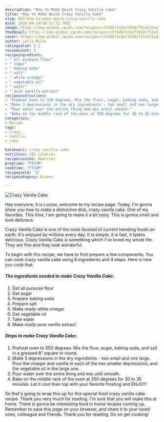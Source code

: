 ```yaml
---
description: "How to Make Quick Crazy Vanilla Cake"
title: "How to Make Quick Crazy Vanilla Cake"
slug: 895-how-to-make-quick-crazy-vanilla-cake
date: 2020-09-14T18:51:33.769Z
image: https://img-global.cpcdn.com/recipes/c5fddb7123ef1918/751x532cq70/crazy-vanilla-cake-recipe-main-photo.jpg
thumbnail: https://img-global.cpcdn.com/recipes/c5fddb7123ef1918/751x532cq70/crazy-vanilla-cake-recipe-main-photo.jpg
cover: https://img-global.cpcdn.com/recipes/c5fddb7123ef1918/751x532cq70/crazy-vanilla-cake-recipe-main-photo.jpg
author: Leila Miles
ratingvalue: 3.1
reviewcount: 3
recipeingredient:
- " all purpose flour"
- " sugar"
- " baking soda"
- " salt"
- " white vinegar"
- " vegetable oil"
- " water"
- " pure vanilla extract"
recipeinstructions:
- "Preheat oven to 350 degrees. Mix the flour, sugar, baking soda, and salt in a greased 8&#34; square or round."
- "Make 3 depressions in the dry ingredients - two small and one large. Pour the vinegar and vanilla in each of the two smaller depressions, and the vegetable oil in the large one."
- "Pour water over the entire thing and mix until smooth."
- "Bake on the middle rack of the oven at 350 degrees for 30 to 35 minutes. Let it cool then top with your favorite frosting and ENJOY!"
categories:
- Recipe
tags:
- crazy
- vanilla
- cake

katakunci: crazy vanilla cake 
nutrition: 225 calories
recipecuisine: American
preptime: "PT27M"
cooktime: "PT32M"
recipeyield: "2"
recipecategory: Dinner

---
```



![Crazy Vanilla Cake](https://img-global.cpcdn.com/recipes/c5fddb7123ef1918/751x532cq70/crazy-vanilla-cake-recipe-main-photo.jpg)

Hey everyone, it is Louise, welcome to my recipe page. Today, I'm gonna show you how to make a distinctive dish, crazy vanilla cake. One of my favorites. This time, I am going to make it a bit tasty. This is gonna smell and look delicious.

Crazy Vanilla Cake is one of the most favored of current trending foods on earth. It's enjoyed by millions every day. It is simple, it is fast, it tastes delicious. Crazy Vanilla Cake is something which I've loved my whole life. They are fine and they look wonderful.




To begin with this recipe, we have to first prepare a few components. You can cook crazy vanilla cake using 8 ingredients and 4 steps. Here is how you cook that.

<!--inarticleads1-->

##### The ingredients needed to make Crazy Vanilla Cake:

1. Get  all purpose flour
1. Get  sugar
1. Prepare  baking soda
1. Prepare  salt
1. Make ready  white vinegar
1. Get  vegetable oil
1. Take  water
1. Make ready  pure vanilla extract




<!--inarticleads2-->

##### Steps to make Crazy Vanilla Cake:

1. Preheat oven to 350 degrees. Mix the flour, sugar, baking soda, and salt in a greased 8&#34; square or round.
1. Make 3 depressions in the dry ingredients - two small and one large. Pour the vinegar and vanilla in each of the two smaller depressions, and the vegetable oil in the large one.
1. Pour water over the entire thing and mix until smooth.
1. Bake on the middle rack of the oven at 350 degrees for 30 to 35 minutes. Let it cool then top with your favorite frosting and ENJOY!




So that's going to wrap this up for this special food crazy vanilla cake recipe. Thank you very much for reading. I'm sure that you will make this at home. There is gonna be interesting food in home recipes coming up. Remember to save this page on your browser, and share it to your loved ones, colleague and friends. Thank you for reading. Go on get cooking!

